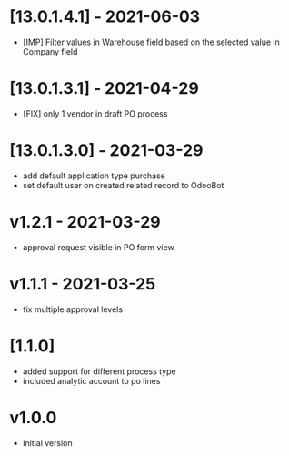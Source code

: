 # [13.0.1.4.1] - 2021-06-03

- [IMP] Filter values in Warehouse field based on the selected value in Company field

# [13.0.1.3.1] - 2021-04-29

- [FIX] only 1 vendor in draft PO process

# [13.0.1.3.0] - 2021-03-29

- add default application type purchase
- set default user on created related record to OdooBot

# v1.2.1 - 2021-03-29

- approval request visible in PO form view

# v1.1.1 - 2021-03-25

- fix multiple approval levels

# [1.1.0]

- added support for different process type
- included analytic account to po lines

# v1.0.0

- initial version
